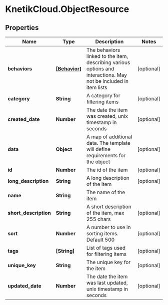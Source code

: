 # KnetikCloud.ObjectResource

## Properties
Name | Type | Description | Notes
------------ | ------------- | ------------- | -------------
**behaviors** | [**[Behavior]**](Behavior.md) | The behaviors linked to the item, describing various options and interactions. May not be included in item lists | [optional] 
**category** | **String** | A category for filtering items | [optional] 
**created_date** | **Number** | The date the item was created, unix timestamp in seconds | [optional] 
**data** | **Object** | A map of additional data. The template will define requirements for the object | [optional] 
**id** | **Number** | The id of the item | [optional] 
**long_description** | **String** | A long description of the item | [optional] 
**name** | **String** | The name of the item | 
**short_description** | **String** | A short description of the item, max 255 chars | [optional] 
**sort** | **Number** | A number to use in sorting items.  Default 500 | [optional] 
**tags** | **[String]** | List of tags used for filtering items | [optional] 
**unique_key** | **String** | The unique key for the item | [optional] 
**updated_date** | **Number** | The date the item was last updated, unix timestamp in seconds | [optional] 


